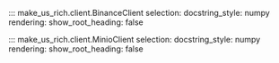 ::: make_us_rich.client.BinanceClient
    selection:
        docstring_style: numpy
    rendering:
        show_root_heading: false

::: make_us_rich.client.MinioClient
    selection:
        docstring_style: numpy
    rendering:
        show_root_heading: false
